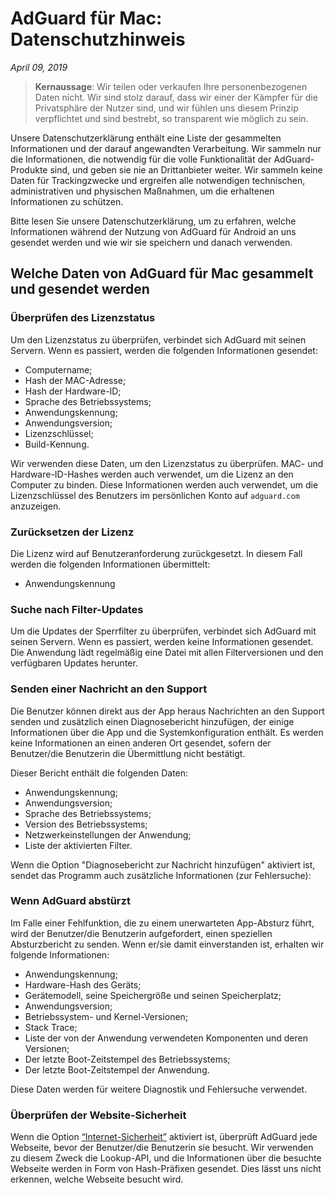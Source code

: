 # AdGuard für Mac: Datenschutzhinweis
*April 09, 2019*

> **Kernaussage**: Wir teilen oder verkaufen Ihre personenbezogenen Daten nicht. Wir sind stolz darauf, dass wir einer der Kämpfer für die Privatsphäre der Nutzer sind, und wir fühlen uns diesem Prinzip verpflichtet und sind bestrebt, so transparent wie möglich zu sein.

Unsere Datenschutzerklärung enthält eine Liste der gesammelten Informationen und der darauf angewandten Verarbeitung. Wir sammeln nur die Informationen, die notwendig für die volle Funktionalität der AdGuard-Produkte sind, und geben sie nie an Drittanbieter weiter. Wir sammeln keine Daten für Trackingzwecke und ergreifen alle notwendigen technischen, administrativen und physischen Maßnahmen, um die erhaltenen Informationen zu schützen. 

Bitte lesen Sie unsere Datenschutzerklärung, um zu erfahren, welche Informationen während der Nutzung von AdGuard für Android an uns gesendet werden und wie wir sie speichern und danach verwenden.

## Welche Daten von AdGuard für Mac gesammelt und gesendet werden

### Überprüfen des Lizenzstatus

Um den Lizenzstatus zu überprüfen, verbindet sich AdGuard mit seinen Servern. Wenn es passiert, werden die folgenden Informationen gesendet:

* Computername;
* Hash der MAC-Adresse;
* Hash der Hardware-ID;
* Sprache des Betriebssystems;
* Anwendungskennung;
* Anwendungsversion;
* Lizenzschlüssel;
* Build-Kennung.

Wir verwenden diese Daten, um den Lizenzstatus zu überprüfen. MAC- und Hardware-ID-Hashes werden auch verwendet, um die Lizenz an den Computer zu binden. Diese Informationen werden auch verwendet, um die Lizenzschlüssel des Benutzers im persönlichen Konto auf `adguard.com` anzuzeigen.

### Zurücksetzen der Lizenz

Die Lizenz wird auf Benutzeranforderung zurückgesetzt. In diesem Fall werden die folgenden Informationen übermittelt:

* Anwendungskennung

### Suche nach Filter-Updates

Um die Updates der Sperrfilter zu überprüfen, verbindet sich AdGuard mit seinen Servern. Wenn es passiert, werden keine Informationen gesendet. Die Anwendung lädt regelmäßig eine Datei mit allen Filterversionen und den verfügbaren Updates herunter.

### Senden einer Nachricht an den Support

Die Benutzer können direkt aus der App heraus Nachrichten an den Support senden und zusätzlich einen Diagnosebericht hinzufügen, der einige Informationen über die App und die Systemkonfiguration enthält. Es werden keine Informationen an einen anderen Ort gesendet, sofern der Benutzer/die Benutzerin die Übermittlung nicht bestätigt. 

Dieser Bericht enthält die folgenden Daten:

* Anwendungskennung;
* Anwendungsversion;
* Sprache des Betriebssystems;
* Version des Betriebssystems;
* Netzwerkeinstellungen der Anwendung;
* Liste der aktivierten Filter.

Wenn die Option "Diagnosebericht zur Nachricht hinzufügen" aktiviert ist, sendet das Programm auch zusätzliche Informationen (zur Fehlersuche):

### Wenn AdGuard abstürzt

Im Falle einer Fehlfunktion, die zu einem unerwarteten App-Absturz führt, wird der Benutzer/die Benutzerin aufgefordert, einen speziellen Absturzbericht zu senden. Wenn er/sie damit einverstanden ist, erhalten wir folgende Informationen:

* Anwendungskennung;
* Hardware-Hash des Geräts;
* Gerätemodell, seine Speichergröße und seinen Speicherplatz;
* Anwendungsversion;
* Betriebssystem- und Kernel-Versionen;
* Stack Trace;
* Liste der von der Anwendung verwendeten Komponenten und deren Versionen;
* Der letzte Boot-Zeitstempel des Betriebssystems;
* Der letzte Boot-Zeitstempel der Anwendung.

Diese Daten werden für weitere Diagnostik und Fehlersuche verwendet.

### Überprüfen der Website-Sicherheit

Wenn die Option [“Internet-Sicherheit”](https://kb.adguard.com/en/general/how-malware-protection-works) aktiviert ist, überprüft AdGuard jede Webseite, bevor der Benutzer/die Benutzerin sie besucht. Wir verwenden zu diesem Zweck die Lookup-API, und die Informationen über die besuchte Webseite werden in Form von Hash-Präfixen gesendet. Dies lässt uns nicht erkennen, welche Webseite besucht wird.